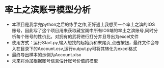 # 率土之滨账号模型分析
-   本项目是我学完python之后的练手之作,正好遇上我想买一个率土之滨的IOS
账号，因此写了这个项目用来获取藏宝阁中所有IOS端的率土之滨账号,同时分析每个账号的性价比，对拥有的武将进行打分并且导出为excel文件
-   使用方式：运行Start.py,输入想找的起始页和末尾页,点击按钮，最终文件会导入在目录下的Account.csv,运行output.py可将其转化为excel格式
-   最终导出样本的示例为Account.xlsx
-   未来将添加根据账号信息估计账号价值的模型

